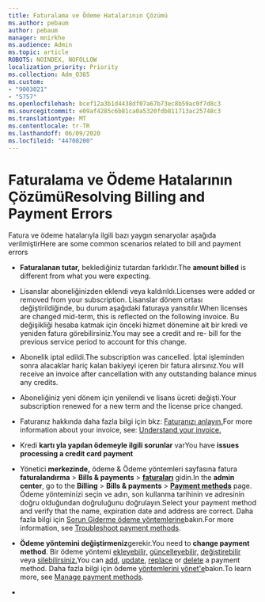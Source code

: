 ```yaml
---
title: Faturalama ve Ödeme Hatalarının Çözümü
ms.author: pebaum
author: pebaum
manager: mnirkhe
ms.audience: Admin
ms.topic: article
ROBOTS: NOINDEX, NOFOLLOW
localization_priority: Priority
ms.collection: Adm_O365
ms.custom:
- "9003021"
- "5757"
ms.openlocfilehash: bcef12a3b1d4438df07a67b73ec8b59ac0f7d8c3
ms.sourcegitcommit: e09af4285c6b81ca0a5320fdb811713ac25748c3
ms.translationtype: MT
ms.contentlocale: tr-TR
ms.lasthandoff: 06/09/2020
ms.locfileid: "44708200"
---
```

# <a name="resolving-billing-and-payment-errors"></a><span data-ttu-id="5237e-102">Faturalama ve Ödeme Hatalarının Çözümü</span><span class="sxs-lookup"><span data-stu-id="5237e-102">Resolving Billing and Payment Errors</span></span>

<span data-ttu-id="5237e-103">Fatura ve ödeme hatalarıyla ilgili bazı yaygın senaryolar aşağıda verilmiştir</span><span class="sxs-lookup"><span data-stu-id="5237e-103">Here are some common scenarios related to bill and payment errors</span></span>

- <span data-ttu-id="5237e-104">**Faturalanan tutar,** beklediğiniz tutardan farklıdır.</span><span class="sxs-lookup"><span data-stu-id="5237e-104">The  **amount billed** is different from what you were expecting.</span></span>
- <span data-ttu-id="5237e-105">Lisanslar aboneliğinizden eklendi veya kaldırıldı.</span><span class="sxs-lookup"><span data-stu-id="5237e-105">Licenses were added or removed from your subscription.</span></span> <span data-ttu-id="5237e-106">Lisanslar dönem ortası değiştirildiğinde, bu durum aşağıdaki faturaya yansıtılır.</span><span class="sxs-lookup"><span data-stu-id="5237e-106">When licenses are changed mid-term, this is reflected on the following invoice.</span></span> <span data-ttu-id="5237e-107">Bu değişikliği hesaba katmak için önceki hizmet dönemine ait bir kredi ve yeniden fatura görebilirsiniz.</span><span class="sxs-lookup"><span data-stu-id="5237e-107">You may see a credit and re- bill for the previous service period to account for this change.</span></span>
- <span data-ttu-id="5237e-108">Abonelik iptal edildi.</span><span class="sxs-lookup"><span data-stu-id="5237e-108">The subscription was cancelled.</span></span> <span data-ttu-id="5237e-109">İptal işleminden sonra alacaklar hariç kalan bakiyeyi içeren bir fatura alırsınız.</span><span class="sxs-lookup"><span data-stu-id="5237e-109">You will receive an invoice after cancellation with any outstanding balance minus any credits.</span></span>
- <span data-ttu-id="5237e-110">Aboneliğiniz yeni dönem için yenilendi ve lisans ücreti değişti.</span><span class="sxs-lookup"><span data-stu-id="5237e-110">Your subscription renewed for a new term and the license price changed.</span></span>
- <span data-ttu-id="5237e-111">Faturanız hakkında daha fazla bilgi için bkz: [Faturanızı anlayın.](https://docs.microsoft.com/microsoft-365/commerce/billing-and-payments/understand-your-invoice2)</span><span class="sxs-lookup"><span data-stu-id="5237e-111">For more information about your invoice, see:  [Understand your invoice.](https://docs.microsoft.com/microsoft-365/commerce/billing-and-payments/understand-your-invoice2)</span></span>
- <span data-ttu-id="5237e-112">Kredi **kartı yla yapılan ödemeyle ilgili sorunlar** var</span><span class="sxs-lookup"><span data-stu-id="5237e-112">You have  **issues processing a credit card payment**</span></span>
- <span data-ttu-id="5237e-113">Yönetici **merkezinde,** ödeme & Ödeme yöntemleri sayfasına fatura **faturalandırma**   >   **Bills & payments**   >   **[faturaları](https://go.microsoft.com/fwlink/p/?linkid=2018806)** gidin.</span><span class="sxs-lookup"><span data-stu-id="5237e-113">In the  **admin center**, go to the  **Billing**  >  **Bills & payments**  >  **[Payment methods](https://go.microsoft.com/fwlink/p/?linkid=2018806)** page.</span></span> <span data-ttu-id="5237e-114">Ödeme yönteminizi seçin ve adın, son kullanma tarihinin ve adresinin doğru olduğundan doğruluğunu doğrulayın.</span><span class="sxs-lookup"><span data-stu-id="5237e-114">Select your payment method and verify that the name, expiration date and address are correct.</span></span> <span data-ttu-id="5237e-115">Daha fazla bilgi için [Sorun Giderme ödeme yöntemlerine](https://docs.microsoft.com/microsoft-365/commerce/billing-and-payments/manage-payment-methods#troubleshoot-payment-methods)bakın.</span><span class="sxs-lookup"><span data-stu-id="5237e-115">For more information, see  [Troubleshoot payment methods](https://docs.microsoft.com/microsoft-365/commerce/billing-and-payments/manage-payment-methods#troubleshoot-payment-methods).</span></span>

- <span data-ttu-id="5237e-116">**Ödeme yöntemini değiştirmeniz**gerekir.</span><span class="sxs-lookup"><span data-stu-id="5237e-116">You need to  **change payment method**.</span></span> <span data-ttu-id="5237e-117">Bir ödeme yöntemi [ekleyebilir,](https://docs.microsoft.com/microsoft-365/commerce/billing-and-payments/manage-payment-methods?view=o365-worldwide#add-a-payment-method) [güncelleyebilir,](https://docs.microsoft.com/microsoft-365/commerce/billing-and-payments/manage-payment-methods?view=o365-worldwide#update-payment-method-details) [değiştirebilir](https://docs.microsoft.com/microsoft-365/commerce/billing-and-payments/manage-payment-methods?view=o365-worldwide#replace-a-payment-method) veya [silebilirsiniz.](https://docs.microsoft.com/microsoft-365/commerce/billing-and-payments/manage-payment-methods?view=o365-worldwide#delete-a-payment-method)</span><span class="sxs-lookup"><span data-stu-id="5237e-117">You can [add](https://docs.microsoft.com/microsoft-365/commerce/billing-and-payments/manage-payment-methods?view=o365-worldwide#add-a-payment-method),  [update](https://docs.microsoft.com/microsoft-365/commerce/billing-and-payments/manage-payment-methods?view=o365-worldwide#update-payment-method-details),  [replace](https://docs.microsoft.com/microsoft-365/commerce/billing-and-payments/manage-payment-methods?view=o365-worldwide#replace-a-payment-method)  or  [delete](https://docs.microsoft.com/microsoft-365/commerce/billing-and-payments/manage-payment-methods?view=o365-worldwide#delete-a-payment-method)  a payment method.</span></span> <span data-ttu-id="5237e-118">Daha fazla bilgi için ödeme [yöntemlerini yönet'e](https://docs.microsoft.com/microsoft-365/commerce/billing-and-payments/manage-payment-methods?view=o365-worldwide)bakın.</span><span class="sxs-lookup"><span data-stu-id="5237e-118">To learn more, see  [Manage payment methods](https://docs.microsoft.com/microsoft-365/commerce/billing-and-payments/manage-payment-methods?view=o365-worldwide).</span></span>
- 